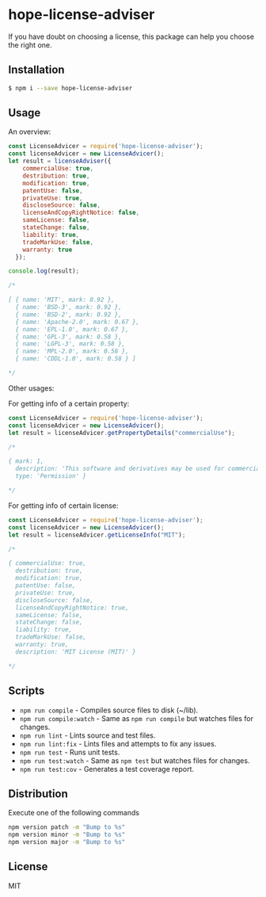 # hope-license-adviser

If you have doubt on choosing a license, this package can help you choose the right one.

## Installation
```bash
$ npm i --save hope-license-adviser
```

## Usage

An overview:

```javascript
const LicenseAdvicer = require('hope-license-adviser');
const licenseAdvicer = new LicenseAdvicer();
let result = licenseAdviser({
    commercialUse: true,
    destribution: true,
    modification: true,
    patentUse: false,
    privateUse: true,
    discloseSource: false,
    licenseAndCopyRightNotice: false,
    sameLicense: false,
    stateChange: false,
    liability: true,
    tradeMarkUse: false,
    warranty: true
  });

console.log(result);

/*

[ { name: 'MIT', mark: 0.92 },
  { name: 'BSD-3', mark: 0.92 },
  { name: 'BSD-2', mark: 0.92 },
  { name: 'Apache-2.0', mark: 0.67 },
  { name: 'EPL-1.0', mark: 0.67 },
  { name: 'GPL-3', mark: 0.58 },
  { name: 'LGPL-3', mark: 0.58 },
  { name: 'MPL-2.0', mark: 0.58 },
  { name: 'CDDL-1.0', mark: 0.58 } ]

*/

```

Other usages:

For getting info of a certain property:

```javascript
const LicenseAdvicer = require('hope-license-adviser');
const licenseAdvicer = new LicenseAdvicer();
let result = licenseAdvicer.getPropertyDetails("commercialUse");

/*

{ mark: 1,
  description: 'This software and derivatives may be used for commercial purposes.',
  type: 'Permission' }

*/

```

For getting info of certain license:

```javascript
const LicenseAdvicer = require('hope-license-adviser');
const licenseAdvicer = new LicenseAdvicer();
let result = licenseAdvicer.getLicenseInfo("MIT");

/*

{ commercialUse: true,
  destribution: true,
  modification: true,
  patentUse: false,
  privateUse: true,
  discloseSource: false,
  licenseAndCopyRightNotice: true,
  sameLicense: false,
  stateChange: false,
  liability: true,
  tradeMarkUse: false,
  warranty: true,
  description: 'MIT License (MIT)' }

*/

```

## Scripts
* `npm run compile` - Compiles source files to disk (~/lib).
* `npm run compile:watch` - Same as `npm run compile` but watches files for changes.
* `npm run lint` - Lints source and test files.
* `npm run lint:fix` - Lints files and attempts to fix any issues.
* `npm run test` - Runs unit tests.
* `npm run test:watch` - Same as `npm test` but watches files for changes.
* `npm run test:cov` - Generates a test coverage report.

## Distribution
Execute one of the following commands
```bash
npm version patch -m "Bump to %s"
npm version minor -m "Bump to %s"
npm version major -m "Bump to %s"
```
## License
MIT
